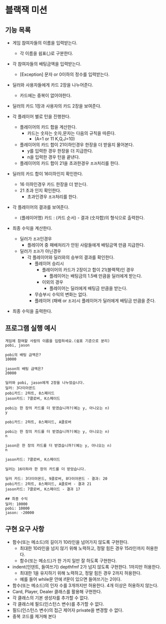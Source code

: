 # 블랙잭 미션


## 기능 목록

- 게임 참여자들의 이름을 입력받는다.
  - 각 이름을 쉼표(,)로 구분한다.
- 각 참여자들의 배팅금액을 입력받는다.
  - [Exception] 문자 or 0이하의 정수를 입력받는다.

- 딜러와 사용자들에게 카드 2장을 나누어준다.
    - 카드에는 중복이 없어야한다.

- 딜러의 카드 1장과 사용자의 카드 2장을 보여준다.

- 각 플레이어 별로 턴을 진행한다.
  - 플레이어의 카드 합을 계산한다.
    - 카드는 숫자는 숫자,문자는 다음의 규칙을 따른다.
      - (A=1 or 11 K,Q,J=10)
  - 플레이어의 카드 합이 21이하인경우 한장을 더 받을지 물어본다.
    - y를 입력한 경우 한장을 더 지급한다.
    - n을 입력한 경우 턴을 끝낸다.
  - 플레이어의 카드 합이 21을 초과한경우 `초과`처리를 한다.

- 딜러의 카드 합이 16이하인지 확인한다.
  - 16 이하인경우 카드 한장을 더 받는다.
  - 21 초과 인지 확인한다.
    - 초과인경우 `초과`처리를 한다.

- 각 플레이어의 결과를 보여준다.
  - (플레이어명) 카드 : (카드 순서) - 결과 (숫자합)의 형식으로 출력한다.

- 최종 수익을 계산한다.
  - 딜러가 `초과`인경우
    - 플레이어 중 패배처리가 안된 사람들에게 배팅금액 만큼 지급한다.
  - 딜러가 `초과`가 아닌경우
    - 각 플레이어와 딜러와의 승부의 결과를 확인한다.
      - 플레이어 승리시
        - 플레이어의 카드가 2장이고 합이 21(블랙잭)인 경우
          - 플레이어는 배팅금의 1.5배 만큼을 딜러에게 받는다.
        - 이외의 경우
          - 플레이어는 딜러에게 배팅금 만큼을 받는다.
      - 무승부시 수익의 변화는 없다.
      - 플레이어 (패배 or `초과`)시 플레이어가 딜러에게 배팅금 만큼을 준다.

- 최종 수익을 출력한다.

## 프로그램 실행 예시 

```
게임에 참여할 사람의 이름을 입렵하세요.(쉼표 기준으로 분리)
pobi, jason

pobi의 배팅 금액은?
10000

jason의 배팅 금액은?
20000

딜러와 pobi, jason에게 2장을 나누었습니다.
딜러: 3다이아몬드
pobi카드: 2하트, 8스페이드
jason카드: 7클로버, K스페이드

pobi는 한 장의 카드를 더 받겠습니까?(예는 y, 아니오는 n)
y

pobi카드: 2하트, 8스페이드, A클로버

pobi는 한 장의 카드를 더 받겠습니까?(예는 y, 아니오는 n)
n

jason은 한 장의 카드를 더 받겠습니까?(예는 y, 아니오는 n)
n

jason카드: 7클로버, K스페이드

딜러는 16이하라 한 장의 카드를 더 받았습니다.

딜러 카드: 3다이아몬드, 9클로버, 8다이아몬드 - 결과: 20
pobi카드: 2하트, 8스페이드, A클로버 - 결과 21
jason카드: 7클로버, K스페이드 - 결과 17

## 최종 수익
딜러: 10000
pobi: 10000
jason: -20000
```

## 구현 요구 사항

- 함수(또는 메소드)의 길이가 10라인을 넘어가지 않도록 구현한다.
  - 최대한 10라인을 넘지 않기 위해 노력하고, 정말 힘든 경우 15라인까지 허용한다.
  - 함수(또는 메소드)가 한 가지 일만 잘 하도록 구현한다.
- indent(인덴트, 들여쓰기) depthfmf 2가 넘지 않도록 구현한다. 1까지만 허용한다. 
  - 최대한 1을 유지하기 위해 노력하고, 정말 힘든 경우 2까지 허용한다.
  - 예를 들어 while문 안에 if문이 있으면 들여쓰기는 2이다.
- 함수(또는 메소드)의 인자 수를 3개까지만 허용한다. 4개 이상은 허용하지 않는다. 
- Card, Player, Dealer 클래스를 활용해 구현한다.
- 각 클래스의 기본 생성자를 추가할 수 없다.
- 각 클래스에 필드(인스턴스 변수)를 추가할 수 없다.
- 필드(인스턴스 변수)의 접근 제어자 private을 변경할 수 없다.
- 중복 코드를 제거해 본다
